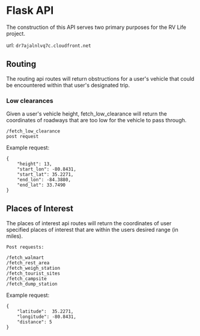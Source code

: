 # Flask API

The construction of this API serves two primary purposes for the RV Life project. 

url:   ```dr7ajalnlvq7c.cloudfront.net```

## Routing

The routing api routes will return obstructions for a user's vehicle that could be encountered within that user's designated trip.

### Low clearances

Given a user's vehicle height, fetch_low_clearance will return the coordinates of roadways that are too low for the vehicle to pass through.

```/fetch_low_clearance``` <br>
```post request```

Example request:
```
{
    "height": 13,
    "start_lon": -80.8431,
    "start_lat": 35.2271,
    "end_lon": -84.3880,
    "end_lat": 33.7490
}
```

## Places of Interest

The places of interest api routes will return the coordinates of user specified places of interest that are within the users desired range (in miles).

```
Post requests:

/fetch_walmart
/fetch_rest_area
/fetch_weigh_station
/fetch_tourist_sites
/fetch_campsite
/fetch_dump_station
``` 

Example request:
```
{
    "latitude":  35.2271,
    "longitude": -80.8431,
    "distance": 5
}
```






